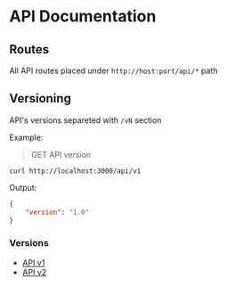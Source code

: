 # API Documentation

## Routes

All API routes placed under `http://host:port/api/*` path 

## Versioning

API's versions separeted with `/vN` section

Example:

> GET API version

```
curl http://localhost:3000/api/v1
```

Output:

```json
{
    "version": "1.0"
}
```

### Versions

- [API v1](v1/index.md)
- [API v2](v2/index.md)



